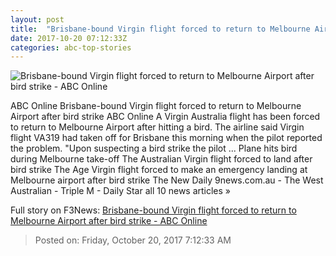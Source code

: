 ```yaml
---
layout: post
title:  "Brisbane-bound Virgin flight forced to return to Melbourne Airport after bird strike - ABC Online"
date: 2017-10-20 07:12:33Z
categories: abc-top-stories
---
```


![Brisbane-bound Virgin flight forced to return to Melbourne Airport after bird strike - ABC Online](http://www.abc.net.au/news/image/9071698-1x1-700x700.jpg)

ABC Online Brisbane-bound Virgin flight forced to return to Melbourne Airport after bird strike ABC Online A Virgin Australia flight has been forced to return to Melbourne Airport after hitting a bird. The airline said Virgin flight VA319 had taken off for Brisbane this morning when the pilot reported the problem. "Upon suspecting a bird strike the pilot ... Plane hits bird during Melbourne take-off The Australian Virgin flight forced to land after bird strike The Age Virgin flight forced to make an emergency landing at Melbourne airport after bird strike The New Daily 9news.com.au - The West Australian - Triple M - Daily Star all 10 news articles »


Full story on F3News: [Brisbane-bound Virgin flight forced to return to Melbourne Airport after bird strike - ABC Online](http://www.f3nws.com/n/txpVs)

> Posted on: Friday, October 20, 2017 7:12:33 AM
